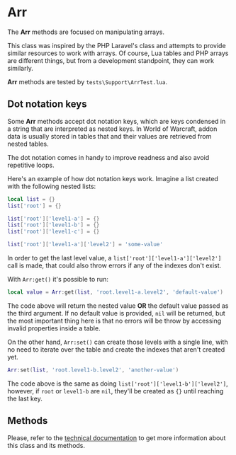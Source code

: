# Arr

The **Arr** methods are focused on manipulating arrays.

This class was inspired by the PHP Laravel's class and attempts to provide
similar resources to work with arrays. Of course, Lua tables and PHP arrays
are different things, but from a development standpoint, they can work 
similarly.

**Arr** methods are tested by `tests\Support\ArrTest.lua`.

## Dot notation keys

Some **Arr** methods accept dot notation keys, which are keys condensed in 
a string that are interpreted as nested keys. In World of Warcraft, addon 
data is usually stored in tables that and their values are retrieved from 
nested tables.

The dot notation comes in handy to improve readness and also avoid 
repetitive loops.

Here's an example of how dot notation keys work. Imagine a list created 
with the following nested lists:

```lua
local list = {}
list['root'] = {}

list['root']['level1-a'] = {}
list['root']['level1-b'] = {}
list['root']['level1-c'] = {}

list['root']['level1-a']['level2'] = 'some-value'
```

In order to get the last level value, a `list['root']['level1-a']['level2']`
call is made, that could also throw errors if any of the indexes don't 
exist.

With `Arr:get()` it's possible to run:

```lua
local value = Arr:get(list, 'root.level1-a.level2', 'default-value')
```

The code above will return the nested value **OR** the default value passed 
as the third argument. If no default value is provided, `nil` will be 
returned, but the most important thing here is that no errors will be throw
by accessing invalid properties inside a table.

On the other hand, `Arr:set()` can create those levels with a single line, 
with no need to iterate over the table and create the indexes that aren't
created yet.

```lua
Arr:set(list, 'root.level1-b.level2', 'another-value')
```

The code above is the same as doing `list['root']['level1-b']['level2']`,
however, if `root` or `level1-b` are `nil`, they'll be created as `{}` until
reaching the last key.

## Methods

Please, refer to the [technical documentation](../../library-structure/luadocs#generated-docs)
to get more information about this class and its methods.